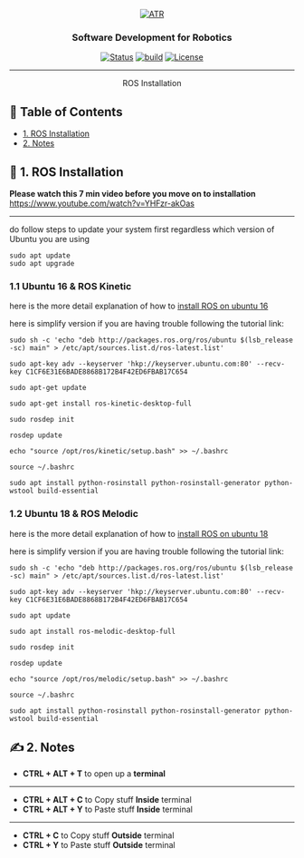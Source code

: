 <p align="center">
  <a href="" rel="noopener">
 <img src="https://raw.githubusercontent.com/ksu-cs-robotics/Software-Development-for-Robotics/master/resources/images/ATR-logo.gif" alt="ATR"></a>
</p>

<h3 align="center">Software Development for Robotics</h3>

<div align="center">

  [![Status](https://img.shields.io/badge/status-active-success.svg)]() 
  [![build](https://img.shields.io/badge/build-melodic-green)]()
  [![License](https://img.shields.io/badge/license-MIT-blue.svg)](/LICENSE)

</div>

---

<p align="center"> ROS Installation
</p>


## 📝 Table of Contents
+ [1. ROS Installation](#rosinstall)
+ [2. Notes](#notes)


## 🏁 1. ROS Installation <a name = "rosinstall"></a>
**Please watch this 7 min video before you move on to installation**
https://www.youtube.com/watch?v=YHFzr-akOas

---

do follow steps to update your system first regardless which version of Ubuntu you are using
```
sudo apt update
sudo apt upgrade
```
### 1.1 Ubuntu 16 & ROS Kinetic
here is the more detail explanation of how to [install ROS on ubuntu 16](http://wiki.ros.org/kinetic/Installation/Ubuntu)

here is simplify version if you are having trouble following the tutorial link:
```
sudo sh -c 'echo "deb http://packages.ros.org/ros/ubuntu $(lsb_release -sc) main" > /etc/apt/sources.list.d/ros-latest.list'

sudo apt-key adv --keyserver 'hkp://keyserver.ubuntu.com:80' --recv-key C1CF6E31E6BADE8868B172B4F42ED6FBAB17C654

sudo apt-get update

sudo apt-get install ros-kinetic-desktop-full

sudo rosdep init

rosdep update

echo "source /opt/ros/kinetic/setup.bash" >> ~/.bashrc

source ~/.bashrc

sudo apt install python-rosinstall python-rosinstall-generator python-wstool build-essential
```
### 1.2 Ubuntu 18 & ROS Melodic
here is the more detail explanation of how to [install ROS on ubuntu 18](http://wiki.ros.org/melodic/Installation/Ubuntu)

here is simplify version if you are having trouble following the tutorial link:
```
sudo sh -c 'echo "deb http://packages.ros.org/ros/ubuntu $(lsb_release -sc) main" > /etc/apt/sources.list.d/ros-latest.list'

sudo apt-key adv --keyserver 'hkp://keyserver.ubuntu.com:80' --recv-key C1CF6E31E6BADE8868B172B4F42ED6FBAB17C654

sudo apt update

sudo apt install ros-melodic-desktop-full

sudo rosdep init

rosdep update

echo "source /opt/ros/melodic/setup.bash" >> ~/.bashrc

source ~/.bashrc

sudo apt install python-rosinstall python-rosinstall-generator python-wstool build-essential
```


## ✍️ 2. Notes <a name = "notes"></a>

- **CTRL + ALT + T** to open up a **terminal**
---
- **CTRL + ALT + C** to Copy stuff **Inside** terminal
- **CTRL + ALT + Y** to Paste stuff **Inside** terminal
---
- **CTRL + C** to Copy stuff **Outside** terminal
- **CTRL + Y** to Paste stuff **Outside** terminal